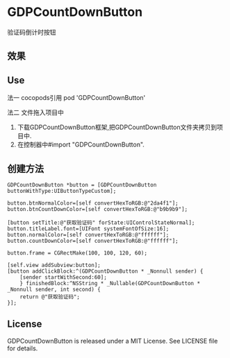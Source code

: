 # GDPCountDownButton

验证码倒计时按钮

## 效果

## Use
法一 cocopods引用
pod 'GDPCountDownButton'

法二 文件拖入项目中
1. 下载GDPCountDownButton框架,把GDPCountDownButton文件夹拷贝到项目中. 
2. 在控制器中#import "GDPCountDownButton".

## 创建方法

```
GDPCountDownButton *button = [GDPCountDownButton buttonWithType:UIButtonTypeCustom];

button.btnNormalColor=[self convertHexToRGB:@"2da4f1"];
button.btnCountDownColor=[self convertHexToRGB:@"b9b9b9"];

[button setTitle:@"获取验证码" forState:UIControlStateNormal];
button.titleLabel.font=[UIFont systemFontOfSize:16];
button.normalColor=[self convertHexToRGB:@"ffffff"];
button.countDownColor=[self convertHexToRGB:@"ffffff"];

button.frame = CGRectMake(100, 100, 120, 60);
    
[self.view addSubview:button];
[button addClickBlock:^(GDPCountDownButton * _Nonnull sender) {
	[sender startWithSecond:60];
    } finishedBlock:^NSString * _Nullable(GDPCountDownButton * _Nonnull sender, int second) {
	return @"获取验证码";
}];
```
   
## License

GDPCountDownButton is released under a MIT License. See LICENSE file for details.

